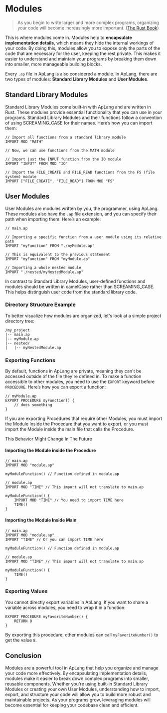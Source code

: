 # Modules

> As you begin to write larger and more complex programs, organizing your code will become increasingly more important. ([The Rust Book](https://doc.rust-lang.org/stable/book/ch07-00-managing-growing-projects-with-packages-crates-and-modules.html))

This is where modules come in. Modules help to **encapsulate implementation details**, which means they hide the internal workings of your code. By doing this, modules allow you to expose only the parts of the code that are necessary for the user, keeping the rest private. This makes it easier to understand and maintain your programs by breaking them down into smaller, more manageable building blocks.

Every `.ap` file in ApLang is also considered a module. In ApLang, there are two types of modules: **Standard Library Modules** and **User Modules**.

## Standard Library Modules

Standard Library Modules come built-in with ApLang and are written in Rust. These modules provide essential functionality that you can use in your programs. Standard Library Modules and their functions follow a convention of using SCREAMING_CASE for their names. Here’s how you can import them:

```ap
// Import all functions from a standard library module
IMPORT MOD "MATH"

// Now, we can use functions from the MATH module

// Import just the INPUT function from the IO module
IMPORT "INPUT" FROM MOD "IO"

// Import the FILE_CREATE and FILE_READ functions from the FS (file system) module
IMPORT ["FILE_CREATE", "FILE_READ"] FROM MOD "FS"
```

## User Modules

User Modules are modules written by you, the programmer, using ApLang. These modules also have the `.ap` file extension, and you can specify their path when importing them. Here’s an example:

```ap
// main.ap

// Importing a specific function from a user module using its relative path
IMPORT "myFunction" FROM "./myModule.ap"

// This is equivalent to the previous statement
IMPORT "myFunction" FROM "myModule.ap"

// Importing a whole nested module
IMPORT "./nested/myNestedModule.ap"
```

In contrast to Standard Library Modules, user-defined functions and modules should be written in camelCase rather than SCREAMING_CASE. This helps distinguish user code from the standard library code.

### Directory Structure Example

To better visualize how modules are organized, let's look at a simple project directory tree:

```
/my_project
|-- main.ap
|-- myModule.ap
|-- nested/
|   |-- myNestedModule.ap
```

### Exporting Functions

By default, functions in ApLang are private, meaning they can't be accessed outside of the file they're defined in. To make a function accessible to other modules, you need to use the `EXPORT` keyword before `PROCEDURE`. Here’s how you can export a function:

```ap
// myModule.ap
EXPORT PROCEDURE myFunction() {
    // does something
}
```

<div class="warning">If you are exporting Procedures that require other Modules, you must import the Module Inside the Procedure that you want to export, or you must import the Module inside the main file that calls the Procedure.

This Behavior Might Change In The Future</div>
#### Importing the Module inside the Procedure
```ap
// main.ap
IMPORT MOD "module.ap"

myModuleFunction() // Function defined in module.ap

// module.ap
IMPORT MOD "TIME" // This import will not translate to main.ap

myModuleFunction() {
	IMPORT MOD "TIME" // You need to import TIME here
	TIME()
}
```

#### Importing the Module Inside Main
```ap
// main.ap
IMPORT MOD "module.ap"
IMPORT "TIME" // Or you can import TIME here

myModuleFunction() // Function defined in module.ap

// module.ap
IMPORT MOD "TIME" // This import will not translate to main.ap

myModuleFunction() {
	TIME()
}
```
### Exporting Values

You cannot directly export variables in ApLang. If you want to share a variable across modules, you need to wrap it in a function:

```ap
EXPORT PROCEDURE myFavoriteNumber() {
    RETURN 8
}
```

By exporting this procedure, other modules can call `myFavoriteNumber()` to get the value `8`.

## Conclusion

Modules are a powerful tool in ApLang that help you organize and manage your code more effectively. By encapsulating implementation details, modules make it easier to break down complex programs into smaller, reusable components. Whether you're using built-in Standard Library Modules or creating your own User Modules, understanding how to import, export, and structure your code will allow you to build more robust and maintainable projects. As your programs grow, leveraging modules will become essential for keeping your codebase clean and efficient.
